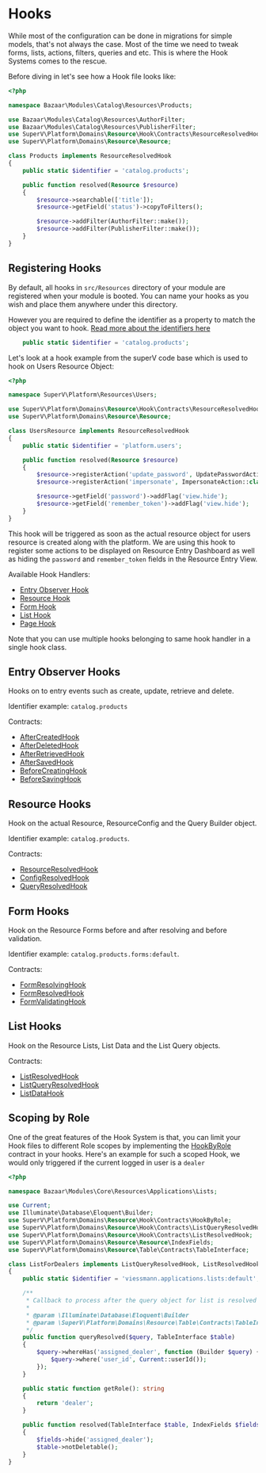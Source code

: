 # Hooks

While most of the configuration can be done in migrations for simple models, that's not always the case. Most of the time we need to tweak forms, lists, actions, filters, queries and etc. This is where the Hook Systems comes to the rescue.

Before diving in let's see how a Hook file looks like:
```php
<?php

namespace Bazaar\Modules\Catalog\Resources\Products;

use Bazaar\Modules\Catalog\Resources\AuthorFilter;
use Bazaar\Modules\Catalog\Resources\PublisherFilter;
use SuperV\Platform\Domains\Resource\Hook\Contracts\ResourceResolvedHook;
use SuperV\Platform\Domains\Resource\Resource;

class Products implements ResourceResolvedHook
{
    public static $identifier = 'catalog.products';

    public function resolved(Resource $resource)
    {
        $resource->searchable(['title']);
        $resource->getField('status')->copyToFilters();

        $resource->addFilter(AuthorFilter::make());
        $resource->addFilter(PublisherFilter::make());
    }
}
```

## Registering Hooks
By default, all hooks in `src/Resources` directory of your module are registered when your module is booted. 
You can name your hooks as you wish and place them anywhere under this directory. 

However you are required to define the identifier as a property to match the object you want to hook. [Read more about the identifiers here](./basics/identifiers.html)
```php
    public static $identifier = 'catalog.products';
```


Let's look at a hook example from the superV code base which is used to hook on Users Resource Object:

```php
<?php

namespace SuperV\Platform\Resources\Users;

use SuperV\Platform\Domains\Resource\Hook\Contracts\ResourceResolvedHook;
use SuperV\Platform\Domains\Resource\Resource;

class UsersResource implements ResourceResolvedHook
{
    public static $identifier = 'platform.users';

    public function resolved(Resource $resource)
    {
        $resource->registerAction('update_password', UpdatePasswordAction::class);
        $resource->registerAction('impersonate', ImpersonateAction::class);

        $resource->getField('password')->addFlag('view.hide');
        $resource->getField('remember_token')->addFlag('view.hide');
    }
}
```

This hook will be triggered as soon as the actual resource object for users resource is created along with the platform. We are using this hook to register some actions to be displayed on Resource Entry Dashboard as well as hiding the `password` and `remember_token` fields in the Resource Entry View.



Available Hook Handlers:
- [Entry Observer Hook](#entry-observer-hook)
- [Resource Hook](#)
- [Form Hook](#)
- [List Hook](#)
- [Page Hook](#)

<div class="alert alert--info">
Note that you can use multiple hooks belonging to same hook handler in a single hook class.
</div>


## Entry Observer Hooks
Hooks on to entry events such as create, update, retrieve and delete.

Identifier example: `catalog.products`

Contracts:
-  [AfterCreatedHook](https://github.com/superv/platform/blob/master/src/Domains/Resource/Hook/Contracts/AfterCreatedHook.php) 
-  [AfterDeletedHook](https://github.com/superv/platform/blob/master/src/Domains/Resource/Hook/Contracts/AfterDeletedHook.php) 
-  [AfterRetrievedHook](https://github.com/superv/platform/blob/master/src/Domains/Resource/Hook/Contracts/AfterRetrievedHook.php) 
-  [AfterSavedHook](https://github.com/superv/platform/blob/master/src/Domains/Resource/Hook/Contracts/AfterSavedHook.php) 
-  [BeforeCreatingHook](https://github.com/superv/platform/blob/master/src/Domains/Resource/Hook/Contracts/BeforeCreatingHook.php) 
-  [BeforeSavingHook](https://github.com/superv/platform/blob/master/src/Domains/Resource/Hook/Contracts/BeforeSavingHook.php) 



## Resource Hooks
Hook on the actual Resource, ResourceConfig and the Query Builder object.

Identifier example: `catalog.products`. 

Contracts:
-  [ResourceResolvedHook](https://github.com/superv/platform/blob/master/src/Domains/Resource/Hook/Contracts/ResourceResolvedHook.php) 
- [ConfigResolvedHook](https://github.com/superv/platform/blob/master/src/Domains/Resource/Hook/Contracts/ConfigResolvedHook.php) 
- [QueryResolvedHook](https://github.com/superv/platform/blob/master/src/Domains/Resource/Hook/Contracts/QueryResolvedHook.php) 

## Form Hooks
Hook on the Resource Forms before and after resolving and before validation.

Identifier example: `catalog.products.forms:default`. 

Contracts:
-  [FormResolvingHook](https://github.com/superv/platform/blob/master/src/Domains/Resource/Hook/Contracts/FormResolvingHook.php) 
-  [FormResolvedHook](https://github.com/superv/platform/blob/master/src/Domains/Resource/Hook/Contracts/FormResolvedHook.php) 
-  [FormValidatingHook](https://github.com/superv/platform/blob/master/src/Domains/Resource/Hook/Contracts/FormValidatingHook.php) 


## List Hooks
Hook on the Resource Lists, List Data and the List Query objects.

Contracts:
-  [ListResolvedHook](https://github.com/superv/platform/blob/master/src/Domains/Resource/Hook/Contracts/ListResolvedHook.php) 
-  [ListQueryResolvedHook](https://github.com/superv/platform/blob/master/src/Domains/Resource/Hook/Contracts/ListQueryResolvedHook.php) 
-  [ListDataHook](https://github.com/superv/platform/blob/master/src/Domains/Resource/Hook/Contracts/ListDataHook.php) 




## Scoping by Role
One of the great features of the Hook System is that, you can limit your Hook files to different Role scopes by implementing the [HookByRole](https://github.com/superv/platform/blob/master/src/Domains/Resource/Hook/Contracts/HookByRole.php) contract in your hooks. Here's an example for such a scoped Hook, we would only triggered if the current logged in user is a `dealer`

````php
<?php

namespace Bazaar\Modules\Core\Resources\Applications\Lists;

use Current;
use Illuminate\Database\Eloquent\Builder;
use SuperV\Platform\Domains\Resource\Hook\Contracts\HookByRole;
use SuperV\Platform\Domains\Resource\Hook\Contracts\ListQueryResolvedHook;
use SuperV\Platform\Domains\Resource\Hook\Contracts\ListResolvedHook;
use SuperV\Platform\Domains\Resource\Resource\IndexFields;
use SuperV\Platform\Domains\Resource\Table\Contracts\TableInterface;

class ListForDealers implements ListQueryResolvedHook, ListResolvedHook, HookByRole
{
    public static $identifier = 'viessmann.applications.lists:default';

    /**
     * Callback to process after the query object for list is resolved
     *
     * @param \Illuminate\Database\Eloquent\Builder                            $query
     * @param \SuperV\Platform\Domains\Resource\Table\Contracts\TableInterface $table
     */
    public function queryResolved($query, TableInterface $table)
    {
        $query->whereHas('assigned_dealer', function (Builder $query) {
            $query->where('user_id', Current::userId());
        });
    }

    public static function getRole(): string
    {
        return 'dealer';
    }

    public function resolved(TableInterface $table, IndexFields $fields)
    {
        $fields->hide('assigned_dealer');
        $table->notDeletable();
    }
}
````